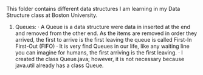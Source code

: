 This folder contains different data structures I am learning in my Data Structure class at Boston University.

1) Queues:
  · A Queue is a data structure were data in inserted at the end and removed from the other end. 
  As the items are removed in order they arrived, the first to arrive is the first leaving the queue
  is called First-In First-Out (FIFO)
  · It is very find Queues in our life, like any waiting line you can imagine for humans, the first
  arriving is the first leaving.
  · I created the class Queue.java; however, it is not necessary because java.util already has a class Queue.
